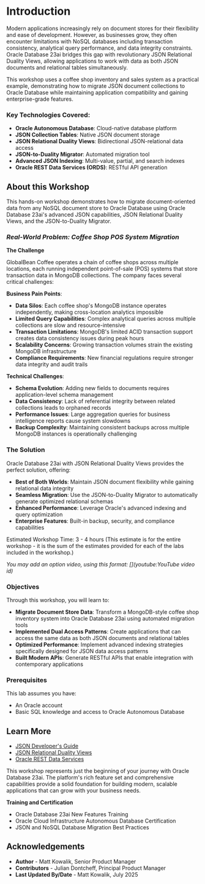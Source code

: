 # Introduction

Modern applications increasingly rely on document stores for their flexibility and ease of development. However, as businesses grow, they often encounter limitations with NoSQL databases including transaction consistency, analytical query performance, and data integrity constraints. Oracle Database 23ai bridges this gap with revolutionary JSON Relational Duality Views, allowing applications to work with data as both JSON documents and relational tables simultaneously.

This workshop uses a coffee shop inventory and sales system as a practical example, demonstrating how to migrate JSON document collections to Oracle Database while maintaining application compatibility and gaining enterprise-grade features.

### **Key Technologies Covered**:

* **Oracle Autonomous Database**: Cloud-native database platform
* **JSON Collection Tables**: Native JSON document storage
* **JSON Relational Duality Views**: Bidirectional JSON-relational data access
* **JSON-to-Duality Migrator**: Automated migration tool
* **Advanced JSON Indexing**: Multi-value, partial, and search indexes
* **Oracle REST Data Services (ORDS)**: RESTful API generation

## About this Workshop

This hands-on workshop demonstrates how to migrate document-oriented data from any NoSQL document store to Oracle Database using Oracle Database 23ai's advanced JSON capabilities, JSON Relational Duality Views, and the JSON-to-Duality Migrator.

### _**Real-World Problem: Coffee Shop POS System Migration**_

**The Challenge**

GlobalBean Coffee operates a chain of coffee shops across multiple locations, each running independent point-of-sale (POS) systems that store transaction data in MongoDB collections. The company faces several critical challenges:

**Business Pain Points**:

* **Data Silos**: Each coffee shop's MongoDB instance operates independently, making cross-location analytics impossible
* **Limited Query Capabilities**: Complex analytical queries across multiple collections are slow and resource-intensive
* **Transaction Limitations**: MongoDB's limited ACID transaction support creates data consistency issues during peak hours
* **Scalability Concerns**: Growing transaction volumes strain the existing MongoDB infrastructure
* **Compliance Requirements**: New financial regulations require stronger data integrity and audit trails

**Technical Challenges**:

* **Schema Evolution**: Adding new fields to documents requires application-level schema management
* **Data Consistency**: Lack of referential integrity between related collections leads to orphaned records
* **Performance Issues**: Large aggregation queries for business intelligence reports cause system slowdowns
* **Backup Complexity**: Maintaining consistent backups across multiple MongoDB instances is operationally challenging

### **The Solution**

Oracle Database 23ai with JSON Relational Duality Views provides the perfect solution, offering:

* **Best of Both Worlds**: Maintain JSON document flexibility while gaining relational data integrity
* **Seamless Migration**: Use the JSON-to-Duality Migrator to automatically generate optimized relational schemas
* **Enhanced Performance**: Leverage Oracle's advanced indexing and query optimization
* **Enterprise Features**: Built-in backup, security, and compliance capabilities


Estimated Workshop Time: 3 - 4 hours (This estimate is for the entire workshop - it is the sum of the estimates provided for each of the labs included in the workshop.)

*You may add an option video, using this format: [](youtube:YouTube video id)*

  [](youtube:zNKxJjkq0Pw)

### Objectives

Through this workshop, you will learn to:

* **Migrate Document Store Data**: Transform a MongoDB-style coffee shop inventory system into Oracle Database 23ai using automated migration tools
* **Implemented Dual Access Patterns**: Create applications that can access the same data as both JSON documents and relational tables
* **Optimized Performance**: Implement advanced indexing strategies specifically designed for JSON data access patterns
* **Built Modern APIs**: Generate RESTful APIs that enable integration with contemporary applications

### Prerequisites

This lab assumes you have:
* An Oracle account
* Basic SQL knowledge and access to Oracle Autonomous Database

## Learn More

* [JSON Developer's Guide](https://docs.oracle.com/en/database/oracle/oracle-database/23/adjsn/)
* [JSON Relational Duality Views](https://docs.oracle.com/en/database/oracle/oracle-database/23/jsnvu/)
* [Oracle REST Data Services](https://docs.oracle.com/en/database/oracle/oracle-rest-data-services/)

This workshop represents just the beginning of your journey with Oracle Database 23ai. The platform's rich feature set and comprehensive capabilities provide a solid foundation for building modern, scalable applications that can grow with your business needs.

**Training and Certification**

* Oracle Database 23ai New Features Training
* Oracle Cloud Infrastructure Autonomous Database Certification
* JSON and NoSQL Database Migration Best Practices

## Acknowledgements
* **Author** - Matt Kowalik, Senior Product Manager
* **Contributors** -  Julian Dontcheff, Principal Product Manager
* **Last Updated By/Date** - Matt Kowalik, July 2025
